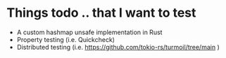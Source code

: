 # Things todo .. that I want to test
- A custom hashmap unsafe implementation in Rust
- Property testing (i.e. Quickcheck) 
- Distributed testing (i.e. https://github.com/tokio-rs/turmoil/tree/main )
